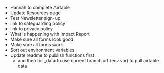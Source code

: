 - Hannah to complete Airtable
- Update Resources page
- Test Newsletter sign-up
- link to safeguarding policy
- link to privacy policy
- What is happening with Impact Report
- Make sure all forms look good
- Make sure all forms work
- Sort out environment variables
- Update readme to publish functions first
  - and then for _data to use current branch url (env var) to pull airtable data